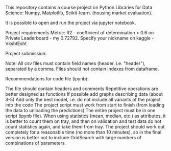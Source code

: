This repository contains a course project on Python Libraries for Data Science: Numpy, Matplotlib, Scikit-learn. (housing market evaluation).

It is possible to open and run the project via jupyter notebook.

Project requirements Metric: R2 - coefficient of determination > 0.6 on Private Leaderboard - my 0.72792. Specify your nickname on kaggle - VkshtEsht

Project submission:

Note: All csv files must contain field names (header, i.e. "header"), separated by a comma. Files should not contain indexes from dataframe.

Recommendations for code file (ipynb):

The file should contain headers and comments Repetitive operations are better designed as functions If possible add graphs describing data (about 3-5) Add only the best model, i.e. do not include all variants of the project into the code The project script must work from start to finish (from loading the data to unloading the predictions) The entire project must be in one script (ipynb file). When using statistics (mean, median, etc.) as attributes, it is better to count them on tray, and then on validation and test data do not count statistics again, and take them from tray. The project should work out completely for a reasonable time (no more than 10 minutes), so in the final version is better not to include GridSearch with large numbers of combinations of parameters.